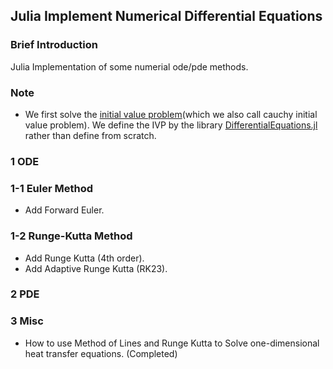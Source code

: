 ## Julia Implement Numerical Differential Equations

### Brief Introduction
Julia Implementation of some numerial ode/pde methods.

### Note
- We first solve the [initial value problem](https://en.wikipedia.org/wiki/Initial_value_problem#:~:text=In%20multivariable%20calculus%2C%20an%20initial,solving%20an%20initial%20value%20problem.)(which we also call cauchy initial value problem). We define the IVP by the library [DifferentialEquations.jl](https://docs.sciml.ai/DiffEqDocs/stable/) rather than define from scratch.


### 1 ODE

### 1-1 Euler Method 
- Add Forward Euler.

### 1-2 Runge-Kutta Method
- Add Runge Kutta (4th order).
- Add Adaptive Runge Kutta (RK23).

### 2 PDE

### 3 Misc

- How to use Method of Lines and Runge Kutta to Solve one-dimensional heat transfer equations. (Completed)


